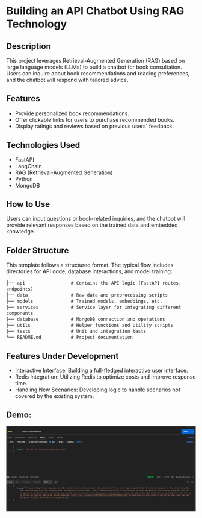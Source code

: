 # Building an API Chatbot Using RAG Technology
## Description
This project leverages Retrieval-Augmented Generation (RAG) based on large language models (LLMs) to build a chatbot for book consultation. Users can inquire about book recommendations and reading preferences, and the chatbot will respond with tailored advice.

## Features
* Provide personalized book recommendations.
* Offer clickable links for users to purchase recommended books.
* Display ratings and reviews based on previous users' feedback.
## Technologies Used
* FastAPI
* LangChain
* RAG (Retrieval-Augmented Generation)
* Python
* MongoDB
## How to Use
Users can input questions or book-related inquiries, and the chatbot will provide relevant responses based on the trained data and embedded knowledge.

## Folder Structure
This template follows a structured format. The typical flow includes directories for API code, database interactions, and model training:
``` .
├── api                 # Contains the API logic (FastAPI routes, endpoints)
├── data                # Raw data and preprocessing scripts
├── models              # Trained models, embeddings, etc.
├── services            # Service layer for integrating different components
├── database            # MongoDB connection and operations
├── utils               # Helper functions and utility scripts
├── tests               # Unit and integration tests
└── README.md           # Project documentation
```
## Features Under Development
* Interactive Interface: Building a full-fledged interactive user interface.
* Redis Integration: Utilizing Redis to optimize costs and improve response time.
* Handling New Scenarios: Developing logic to handle scenarios not covered by the existing system.
## Demo:
![Chatbot Architecture](https://github.com/tranhuuan170302/Rag/blob/master/uploadReadme.png)
